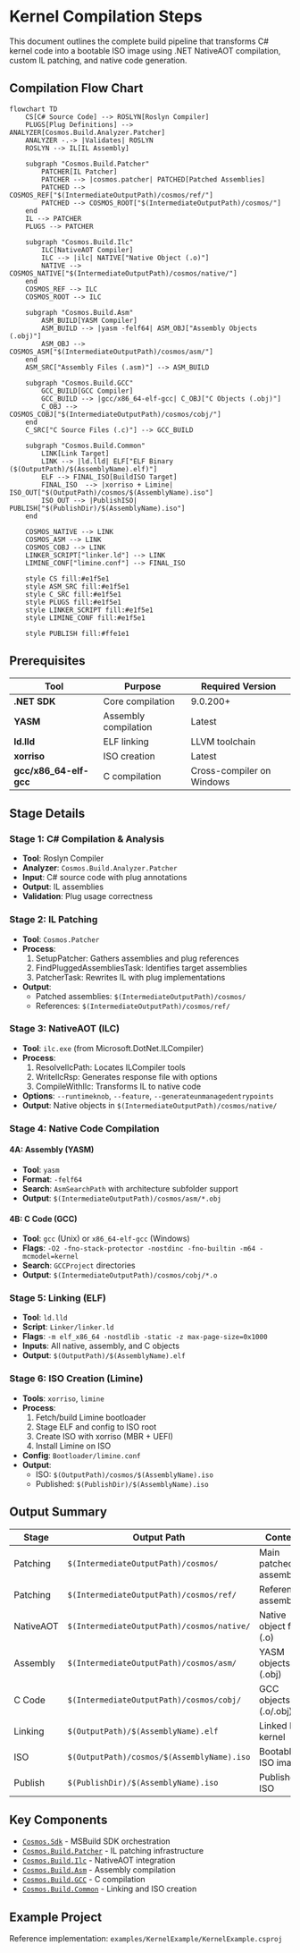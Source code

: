 # Kernel Compilation Steps

This document outlines the complete build pipeline that transforms C# kernel code into a bootable ISO image using .NET NativeAOT compilation, custom IL patching, and native code generation.

## Compilation Flow Chart

```mermaid
flowchart TD
    CS[C# Source Code] --> ROSLYN[Roslyn Compiler]
    PLUGS[Plug Definitions] --> ANALYZER[Cosmos.Build.Analyzer.Patcher]
    ANALYZER -.-> |Validates| ROSLYN
    ROSLYN --> IL[IL Assembly]

    subgraph "Cosmos.Build.Patcher"
        PATCHER[IL Patcher]
        PATCHER --> |cosmos.patcher| PATCHED[Patched Assemblies]
        PATCHED --> COSMOS_REF["$(IntermediateOutputPath)/cosmos/ref/"]
        PATCHED --> COSMOS_ROOT["$(IntermediateOutputPath)/cosmos/"]
    end
    IL --> PATCHER
    PLUGS --> PATCHER

    subgraph "Cosmos.Build.Ilc"
        ILC[NativeAOT Compiler]
        ILC --> |ilc| NATIVE["Native Object (.o)"]
        NATIVE --> COSMOS_NATIVE["$(IntermediateOutputPath)/cosmos/native/"]
    end
    COSMOS_REF --> ILC
    COSMOS_ROOT --> ILC

    subgraph "Cosmos.Build.Asm"
        ASM_BUILD[YASM Compiler]
        ASM_BUILD --> |yasm -felf64| ASM_OBJ["Assembly Objects (.obj)"]
        ASM_OBJ --> COSMOS_ASM["$(IntermediateOutputPath)/cosmos/asm/"]
    end
    ASM_SRC["Assembly Files (.asm)"] --> ASM_BUILD

    subgraph "Cosmos.Build.GCC"
        GCC_BUILD[GCC Compiler]
        GCC_BUILD --> |gcc/x86_64-elf-gcc| C_OBJ["C Objects (.obj)"]
        C_OBJ --> COSMOS_COBJ["$(IntermediateOutputPath)/cosmos/cobj/"]
    end
    C_SRC["C Source Files (.c)"] --> GCC_BUILD

    subgraph "Cosmos.Build.Common"
        LINK[Link Target]
        LINK --> |ld.lld| ELF["ELF Binary ($(OutputPath)/$(AssemblyName).elf)"]
        ELF --> FINAL_ISO[BuildISO Target]
        FINAL_ISO  --> |xorriso + Limine| ISO_OUT["$(OutputPath)/cosmos/$(AssemblyName).iso"]
        ISO_OUT --> |PublishISO| PUBLISH["$(PublishDir)/$(AssemblyName).iso"]
    end
    
    COSMOS_NATIVE --> LINK
    COSMOS_ASM --> LINK
    COSMOS_COBJ --> LINK
    LINKER_SCRIPT["linker.ld"] --> LINK
    LIMINE_CONF["limine.conf"] --> FINAL_ISO

    style CS fill:#e1f5e1
    style ASM_SRC fill:#e1f5e1
    style C_SRC fill:#e1f5e1
    style PLUGS fill:#e1f5e1
    style LINKER_SCRIPT fill:#e1f5e1
    style LIMINE_CONF fill:#e1f5e1
    
    style PUBLISH fill:#ffe1e1
```

## Prerequisites

| Tool | Purpose | Required Version |
|------|---------|-----------------|
| **.NET SDK** | Core compilation | 9.0.200+ |
| **YASM** | Assembly compilation | Latest |
| **ld.lld** | ELF linking | LLVM toolchain |
| **xorriso** | ISO creation | Latest |
| **gcc/x86_64-elf-gcc** | C compilation | Cross-compiler on Windows |

## Stage Details

### Stage 1: C# Compilation & Analysis
- **Tool**: Roslyn Compiler
- **Analyzer**: `Cosmos.Build.Analyzer.Patcher`
- **Input**: C# source code with plug annotations
- **Output**: IL assemblies
- **Validation**: Plug usage correctness

### Stage 2: IL Patching
- **Tool**: `Cosmos.Patcher`
- **Process**: 
  1. SetupPatcher: Gathers assemblies and plug references
  2. FindPluggedAssembliesTask: Identifies target assemblies
  3. PatcherTask: Rewrites IL with plug implementations
- **Output**: 
  - Patched assemblies: `$(IntermediateOutputPath)/cosmos/`
  - References: `$(IntermediateOutputPath)/cosmos/ref/`

### Stage 3: NativeAOT (ILC)
- **Tool**: `ilc.exe` (from Microsoft.DotNet.ILCompiler)
- **Process**:
  1. ResolveIlcPath: Locates ILCompiler tools
  2. WriteIlcRsp: Generates response file with options
  3. CompileWithIlc: Transforms IL to native code
- **Options**: `--runtimeknob`, `--feature`, `--generateunmanagedentrypoints`
- **Output**: Native objects in `$(IntermediateOutputPath)/cosmos/native/`

### Stage 4: Native Code Compilation

#### 4A: Assembly (YASM)
- **Tool**: `yasm`
- **Format**: `-felf64`
- **Search**: `AsmSearchPath` with architecture subfolder support
- **Output**: `$(IntermediateOutputPath)/cosmos/asm/*.obj`

#### 4B: C Code (GCC)
- **Tool**: `gcc` (Unix) or `x86_64-elf-gcc` (Windows)
- **Flags**: `-O2 -fno-stack-protector -nostdinc -fno-builtin -m64 -mcmodel=kernel`
- **Search**: `GCCProject` directories
- **Output**: `$(IntermediateOutputPath)/cosmos/cobj/*.o`

### Stage 5: Linking (ELF)
- **Tool**: `ld.lld`
- **Script**: `Linker/linker.ld`
- **Flags**: `-m elf_x86_64 -nostdlib -static -z max-page-size=0x1000`
- **Inputs**: All native, assembly, and C objects
- **Output**: `$(OutputPath)/$(AssemblyName).elf`

### Stage 6: ISO Creation (Limine)
- **Tools**: `xorriso`, `limine`
- **Process**:
  1. Fetch/build Limine bootloader
  2. Stage ELF and config to ISO root
  3. Create ISO with xorriso (MBR + UEFI)
  4. Install Limine on ISO
- **Config**: `Bootloader/limine.conf`
- **Output**: 
  - ISO: `$(OutputPath)/cosmos/$(AssemblyName).iso`
  - Published: `$(PublishDir)/$(AssemblyName).iso`

## Output Summary

| Stage | Output Path | Content |
|-------|------------|---------|
| Patching | `$(IntermediateOutputPath)/cosmos/` | Main patched assembly |
| Patching | `$(IntermediateOutputPath)/cosmos/ref/` | Reference assemblies |
| NativeAOT | `$(IntermediateOutputPath)/cosmos/native/` | Native object files (.o) |
| Assembly | `$(IntermediateOutputPath)/cosmos/asm/` | YASM objects (.obj) |
| C Code | `$(IntermediateOutputPath)/cosmos/cobj/` | GCC objects (.o/.obj) |
| Linking | `$(OutputPath)/$(AssemblyName).elf` | Linked ELF kernel |
| ISO | `$(OutputPath)/cosmos/$(AssemblyName).iso` | Bootable ISO image |
| Publish | `$(PublishDir)/$(AssemblyName).iso` | Published ISO |

## Key Components

- [`Cosmos.Sdk`](../../../src/Cosmos.Sdk) - MSBuild SDK orchestration
- [`Cosmos.Build.Patcher`](../../../src/Cosmos.Build.Patcher) - IL patching infrastructure
- [`Cosmos.Build.Ilc`](../../../src/Cosmos.Build.Ilc) - NativeAOT integration
- [`Cosmos.Build.Asm`](../../../src/Cosmos.Build.Asm) - Assembly compilation
- [`Cosmos.Build.GCC`](../../../src/Cosmos.Build.GCC) - C compilation
- [`Cosmos.Build.Common`](../../../src/Cosmos.Build.Common) - Linking and ISO creation

## Example Project

Reference implementation: `examples/KernelExample/KernelExample.csproj`
